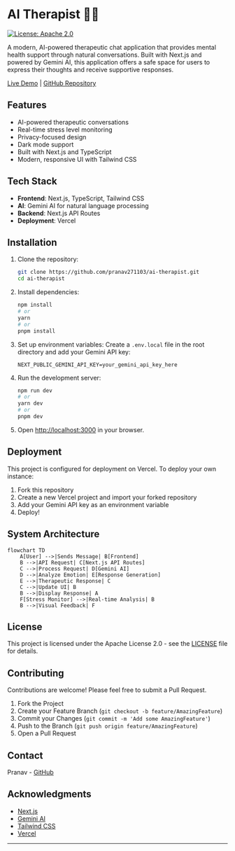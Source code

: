 # AI Therapist 🤖💬

[![License: Apache 2.0](https://img.shields.io/badge/License-Apache%202.0-blue.svg)](https://opensource.org/licenses/Apache-2.0)

A modern, AI-powered therapeutic chat application that provides mental health support through natural conversations. Built with Next.js and powered by Gemini AI, this application offers a safe space for users to express their thoughts and receive supportive responses.

[Live Demo](https://ai-therapist-black.vercel.app/) | [GitHub Repository](https://github.com/pranav271103/ai-therapist.git)

## Features

- AI-powered therapeutic conversations
- Real-time stress level monitoring
- Privacy-focused design
- Dark mode support
- Built with Next.js and TypeScript
- Modern, responsive UI with Tailwind CSS

## Tech Stack

- **Frontend**: Next.js, TypeScript, Tailwind CSS
- **AI**: Gemini AI for natural language processing
- **Backend**: Next.js API Routes
- **Deployment**: Vercel

## Installation

1. Clone the repository:
   ```bash
   git clone https://github.com/pranav271103/ai-therapist.git
   cd ai-therapist
   ```

2. Install dependencies:
   ```bash
   npm install
   # or
   yarn
   # or
   pnpm install
   ```

3. Set up environment variables:
   Create a `.env.local` file in the root directory and add your Gemini API key:
   ```
   NEXT_PUBLIC_GEMINI_API_KEY=your_gemini_api_key_here
   ```

4. Run the development server:
   ```bash
   npm run dev
   # or
   yarn dev
   # or
   pnpm dev
   ```

5. Open [http://localhost:3000](http://localhost:3000) in your browser.

## Deployment

This project is configured for deployment on Vercel. To deploy your own instance:

1. Fork this repository
2. Create a new Vercel project and import your forked repository
3. Add your Gemini API key as an environment variable
4. Deploy!

## System Architecture

```mermaid
flowchart TD
    A[User] -->|Sends Message| B[Frontend]
    B -->|API Request| C[Next.js API Routes]
    C -->|Process Request| D[Gemini AI]
    D -->|Analyze Emotion| E[Response Generation]
    E -->|Therapeutic Response| C
    C -->|Update UI| B
    B -->|Display Response| A
    F[Stress Monitor] -->|Real-time Analysis| B
    B -->|Visual Feedback| F
```

## License

This project is licensed under the Apache License 2.0 - see the [LICENSE](LICENSE) file for details.

## Contributing

Contributions are welcome! Please feel free to submit a Pull Request.

1. Fork the Project
2. Create your Feature Branch (`git checkout -b feature/AmazingFeature`)
3. Commit your Changes (`git commit -m 'Add some AmazingFeature'`)
4. Push to the Branch (`git push origin feature/AmazingFeature`)
5. Open a Pull Request

## Contact

Pranav - [GitHub](https://github.com/pranav271103)

## Acknowledgments

- [Next.js](https://nextjs.org/)
- [Gemini AI](https://ai.google.dev/)
- [Tailwind CSS](https://tailwindcss.com/)
- [Vercel](https://vercel.com/)

---
